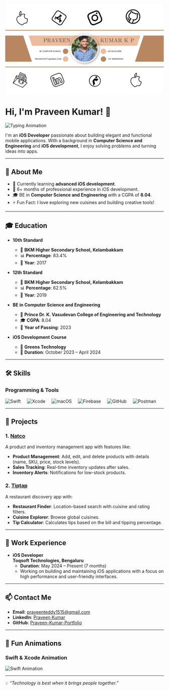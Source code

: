 ![Neutral Creative Professional LinkedIn Article Cover Image-2](https://github.com/PraveenTuety/Praveen-Kumar-Portfolio-/blob/main/Brown%20Minimalist%20YouTube%20Banner.png)
# Hi, I'm Praveen Kumar! 👋  

![Typing Animation](https://readme-typing-svg.demolab.com?font=Fira+Code&size=24&duration=3000&pause=1000&color=F79C22&center=true&vCenter=true&width=435&lines=Welcome+to+my+GitHub!;Experience+iOS+Applications!;Transform+concepts+into+View!)

I'm an **iOS Developer** passionate about building elegant and functional mobile applications. With a background in **Computer Science and Engineering** and **iOS development**, I enjoy solving problems and turning ideas into apps.

---

## 🎨 About Me  

- 🌱 Currently learning **advanced iOS development**.  
- 🚀 6+ months of professional experience in iOS development.  
- 🎓 BE in **Computer Science and Engineering** with a CGPA of **8.04**.  
- ⚡ Fun Fact: I love exploring new cuisines and building creative tools!  

---

## 🎓 Education  

- **10th Standard**  
  - 🏫 **BKM Higher Secondary School, Kelambakkam**  
  - 📊 **Percentage**: 83.4%  
  - 📅 **Year**: 2017  

- **12th Standard**  
  - 🏫 **BKM Higher Secondary School, Kelambakkam**  
  - 📊 **Percentage**: 62.5%  
  - 📅 **Year**: 2019  

- **BE in Computer Science and Engineering**  
  - 🏫 **Prince Dr. K. Vasudevan College of Engineering and Technology**  
  - 🎓 **CGPA**: 8.04  
  - 📅 **Year of Passing**: 2023  

- **iOS Development Course**  
  - 🏫 **Greens Technology**  
  - 📅 **Duration**: October 2023 – April 2024  

---

## 🛠️ Skills  

### Programming & Tools  
<div align="center" style="display: flex; flex-wrap: wrap; gap: 20px;">
  <img src="https://img.shields.io/badge/Swift-orange?style=for-the-badge&logo=swift&logoColor=white" alt="Swift" />
  <img src="https://img.shields.io/badge/Xcode-blue?style=for-the-badge&logo=xcode&logoColor=white" alt="Xcode" />
  <img src="https://img.shields.io/badge/MacOS-gray?style=for-the-badge&logo=apple&logoColor=white" alt="macOS" />
  <img src="https://img.shields.io/badge/Firebase-yellow?style=for-the-badge&logo=firebase&logoColor=white" alt="Firebase" />
  <img src="https://img.shields.io/badge/GitHub-black?style=for-the-badge&logo=github&logoColor=white" alt="GitHub" />
  <img src="https://img.shields.io/badge/Postman-orange?style=for-the-badge&logo=postman&logoColor=white" alt="Postman" />
</div>  

---

## 🌟 Projects  

### 1. [Natco](#)  
A product and inventory management app with features like:  
- **Product Management**: Add, edit, and delete products with details (name, SKU, price, stock levels).  
- **Sales Tracking**: Real-time inventory updates after sales.  
- **Inventory Alerts**: Notifications for low-stock products.  

### 2. [Tiptap](#)  
A restaurant discovery app with:  
- **Restaurant Finder**: Location-based search with cuisine and rating filters.  
- **Cuisine Explorer**: Browse global cuisines.  
- **Tip Calculator**: Calculates tips based on the bill and tipping percentage.  

---

## 💼 Work Experience  

- **iOS Developer**  
  **Toqsoft Technologies, Bengaluru**  
  - **Duration**: May 2024 – Present (7 months)  
  - Working on building and maintaining iOS applications with a focus on high performance and user-friendly interfaces.  

---

## 📫 Contact Me  

- **Email**: [praveenteddy1515@gmail.com](mailto:praveenteddy1515@gmail.com)  
- **LinkedIn**: [Praveen Kumar](https://www.linkedin.com/in/praveen-kumar-7243b5302?utm_source=share&utm_campaign=share_via&utm_content=profile&utm_medium=ios_app)  
- **GitHub**: [Praveen-Kumar-Portfolio](https://github.com/Godpraveen/Praveen-Kumar-Portfolio-)  

---

## 🎥 Fun Animations  

### Swift & Xcode Animation  
![Swift Animation](https://media.giphy.com/media/qgQUggAC3Pfv687qPC/giphy.gif)  

---

💡 *“Technology is best when it brings people together.”*  
